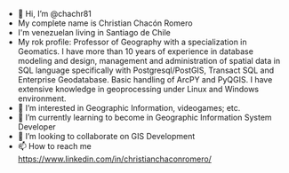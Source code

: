 - 👋 Hi, I’m @chachr81
- My complete name is Christian Chacón Romero
- I'm venezuelan living in Santiago de Chile
- My rok profile: Professor of Geography with a specialization in Geomatics. I have more than 10 years of experience in database modeling and design, management and      administration of spatial data in SQL language specifically with Postgresql/PostGIS, Transact SQL and Enterprise Geodatabase. Basic handling of ArcPY and PyQGIS. I have extensive knowledge in geoprocessing under Linux and Windows environment.
- 👀 I’m interested in Geographic Information, videogames; etc.
- 🌱 I’m currently learning to become in Geographic Information System Developer
- 💞️ I’m looking to collaborate on GIS Development
- 📫 How to reach me https://www.linkedin.com/in/christianchaconromero/

<!---
chachr81/chachr81 is a ✨ special ✨ repository because its `README.md` (this file) appears on your GitHub profile.
You can click the Preview link to take a look at your changes.
--->
